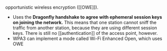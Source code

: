  opportunistic wireless encryption ([[OWE]]). 
 - Uses the **Dragonfly handshake to agree with ephemeral session keys on joining the network.** This means that one station cannot sniff the traffic from another station, because they are using different session keys. There is still no [[authentication]] of the access point, however.
 - WPA3 can implement a mode called Wi-Fi Enhanced Open, which uses OWE